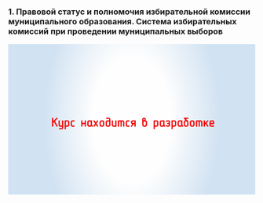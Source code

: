 ### 1. Правовой статус и полномочия избирательной комиссии муниципального образования. Система избирательных комиссий при проведении муниципальных выборов 

![ [Тема 1. ](#lesson-2.1.1) ](./2.1.1.svg)
